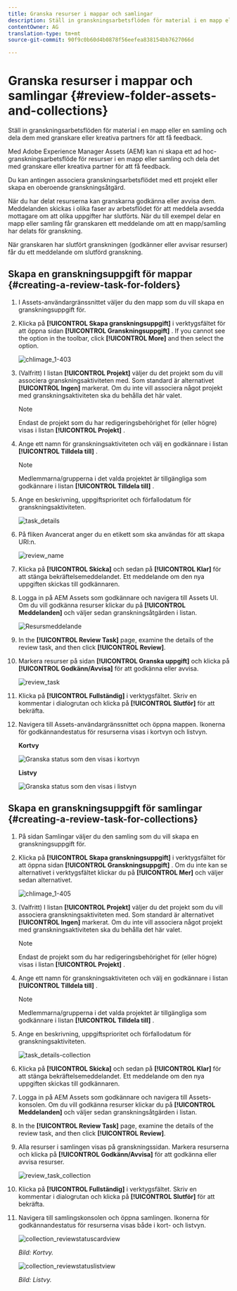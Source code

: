 ```yaml
---
title: Granska resurser i mappar och samlingar
description: Ställ in granskningsarbetsflöden för material i en mapp eller en samling och dela dem med granskare eller kreativa partners för att få feedback.
contentOwner: AG
translation-type: tm+mt
source-git-commit: 90f9c0b60d4b0878f56eefea838154bb7627066d

---
```



# Granska resurser i mappar och samlingar {#review-folder-assets-and-collections}

Ställ in granskningsarbetsflöden för material i en mapp eller en samling och dela dem med granskare eller kreativa partners för att få feedback.

Med Adobe Experience Manager Assets (AEM) kan ni skapa ett ad hoc-granskningsarbetsflöde för resurser i en mapp eller samling och dela det med granskare eller kreativa partner för att få feedback.

Du kan antingen associera granskningsarbetsflödet med ett projekt eller skapa en oberoende granskningsåtgärd.

När du har delat resurserna kan granskarna godkänna eller avvisa dem. Meddelanden skickas i olika faser av arbetsflödet för att meddela avsedda mottagare om att olika uppgifter har slutförts. När du till exempel delar en mapp eller samling får granskaren ett meddelande om att en mapp/samling har delats för granskning.

När granskaren har slutfört granskningen (godkänner eller avvisar resurser) får du ett meddelande om slutförd granskning.

## Skapa en granskningsuppgift för mappar {#creating-a-review-task-for-folders}

1. I Assets-användargränssnittet väljer du den mapp som du vill skapa en granskningsuppgift för.
1. Klicka på **[!UICONTROL Skapa granskningsuppgift]** i verktygsfältet för att öppna sidan **[!UICONTROL Granskningsuppgift]** . If you cannot see the option in the toolbar, click **[!UICONTROL More]** and then select the option.

   ![chlimage_1-403](assets/chlimage_1-403.png)

1. (Valfritt) I listan **[!UICONTROL Projekt]** väljer du det projekt som du vill associera granskningsaktiviteten med. Som standard är alternativet **[!UICONTROL Ingen]** markerat. Om du inte vill associera något projekt med granskningsaktiviteten ska du behålla det här valet.

   >[!NOTE]
   >
   >Endast de projekt som du har redigeringsbehörighet för (eller högre) visas i listan **[!UICONTROL Projekt]** .

1. Ange ett namn för granskningsaktiviteten och välj en godkännare i listan **[!UICONTROL Tilldela till]** .

   >[!NOTE]
   >
   >Medlemmarna/grupperna i det valda projektet är tillgängliga som godkännare i listan **[!UICONTROL Tilldela till]** .

1. Ange en beskrivning, uppgiftsprioritet och förfallodatum för granskningsaktiviteten.

   ![task_details](assets/task_details.png)

1. På fliken Avancerat anger du en etikett som ska användas för att skapa URI:n.

   ![review_name](assets/review_name.png)

1. Klicka på **[!UICONTROL Skicka]** och sedan på **[!UICONTROL Klar]** för att stänga bekräftelsemeddelandet. Ett meddelande om den nya uppgiften skickas till godkännaren.
1. Logga in på AEM Assets som godkännare och navigera till Assets UI. Om du vill godkänna resurser klickar du på **[!UICONTROL Meddelanden]** och väljer sedan granskningsåtgärden i listan.

   ![Resursmeddelande](assets/aemAssetsNotification.png)

1. In the **[!UICONTROL Review Task]** page, examine the details of the review task, and then click **[!UICONTROL Review]**.
1. Markera resurser på sidan **[!UICONTROL Granska uppgift]** och klicka på **[!UICONTROL Godkänn/Avvisa]** för att godkänna eller avvisa.

   ![review_task](assets/review_task.png)

1. Klicka på **[!UICONTROL Fullständig]** i verktygsfältet. Skriv en kommentar i dialogrutan och klicka på **[!UICONTROL Slutför]** för att bekräfta.
1. Navigera till Assets-användargränssnittet och öppna mappen. Ikonerna för godkännandestatus för resurserna visas i kortvyn och listvyn.

   **Kortvy**

   ![Granska status som den visas i kortvyn](assets/chlimage_1-404.png)

   **Listvy**

   ![Granska status som den visas i listvyn](assets/review_status_listview.png)

## Skapa en granskningsuppgift för samlingar {#creating-a-review-task-for-collections}

1. På sidan Samlingar väljer du den samling som du vill skapa en granskningsuppgift för.
1. Klicka på **[!UICONTROL Skapa granskningsuppgift]** i verktygsfältet för att öppna sidan **[!UICONTROL Granskningsuppgift]** . Om du inte kan se alternativet i verktygsfältet klickar du på **[!UICONTROL Mer]** och väljer sedan alternativet.

   ![chlimage_1-405](assets/chlimage_1-405.png)

1. (Valfritt) I listan **[!UICONTROL Projekt]** väljer du det projekt som du vill associera granskningsaktiviteten med. Som standard är alternativet **[!UICONTROL Ingen]** markerat. Om du inte vill associera något projekt med granskningsaktiviteten ska du behålla det här valet.

   >[!NOTE]
   >
   >Endast de projekt som du har redigeringsbehörighet för (eller högre) visas i listan **[!UICONTROL Projekt]** .

1. Ange ett namn för granskningsaktiviteten och välj en godkännare i listan **[!UICONTROL Tilldela till]** .

   >[!NOTE]
   >
   >Medlemmarna/grupperna i det valda projektet är tillgängliga som godkännare i listan **[!UICONTROL Tilldela till]** .

1. Ange en beskrivning, uppgiftsprioritet och förfallodatum för granskningsaktiviteten.

   ![task_details-collection](assets/task_details-collection.png)

1. Klicka på **[!UICONTROL Skicka]** och sedan på **[!UICONTROL Klar]** för att stänga bekräftelsemeddelandet. Ett meddelande om den nya uppgiften skickas till godkännaren.
1. Logga in på AEM Assets som godkännare och navigera till Assets-konsolen. Om du vill godkänna resurser klickar du på **[!UICONTROL Meddelanden]** och väljer sedan granskningsåtgärden i listan.
1. In the **[!UICONTROL Review Task]** page, examine the details of the review task, and then click **[!UICONTROL Review]**.
1. Alla resurser i samlingen visas på granskningssidan. Markera resurserna och klicka på **[!UICONTROL Godkänn/Avvisa]** för att godkänna eller avvisa resurser.

   ![review_task_collection](assets/review_task_collection.png)

1. Klicka på **[!UICONTROL Fullständig]** i verktygsfältet. Skriv en kommentar i dialogrutan och klicka på **[!UICONTROL Slutför]** för att bekräfta.
1. Navigera till samlingskonsolen och öppna samlingen. Ikonerna för godkännandestatus för resurserna visas både i kort- och listvyn.

   ![collection_reviewstatuscardview](assets/collection_reviewstatuscardview.png)

   *Bild: Kortvy.*

   ![collection_reviewstatuslistview](assets/collection_reviewstatuslistview.png)

   *Bild: Listvy.*
